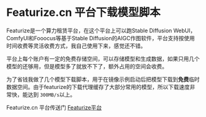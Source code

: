 # Featurize.cn 平台下载模型脚本

Featurize是一个算力租赁平台，在这个平台上可以跑Stable Diffusion WebUI，ComfyUI和Fooocus等基于Stable Diffusion的AIGC作图软件，平台支持按使用时间收费等灵活收费方式，我自己使用下来，感觉还不错。

平台上每个账户有一定的免费存储空间，可以存储模型和生成数据，如果只用几个模型的还够用，但是模型多了就放不下了，额外占用的空间会收费。

为了省钱我做了几个模型下载脚本，用于在镜像示例启动后把模型下载到**免费**临时数据空间。由于featurize的下载代理缓存了大部分常用的模型，所以下载速度非常快，能达到 `300MB/s`以上。


Featurize.cn 平台传送门 [Featurize平台](https://featurize.cn?s=f857b9e066dc4b1e9503940c3dd8bac9)